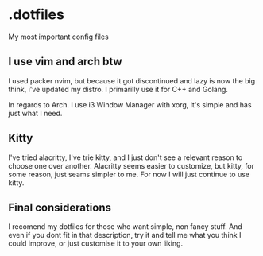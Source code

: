 # .dotfiles
My most important config files

## I use vim and arch btw
I used packer nvim, but because it got discontinued and lazy is now the big
think, i've updated my distro. I primarilly use it for C++ and Golang.

In regards to Arch. I use i3 Window Manager with xorg, it's simple and has just what I need.

## Kitty
I've tried alacritty, I've trie kitty, and I just don't see a relevant reason
to choose one over another. Alacritty seems easier to customize, but kitty, for
some reason, just seams simpler to me. For now I will just continue to use
kitty.

## Final considerations
I recomend my dotfiles for those who want simple, non fancy stuff. And even if
you dont fit in that description, try it and tell me what you think I could
improve, or just customise it to your own liking.
